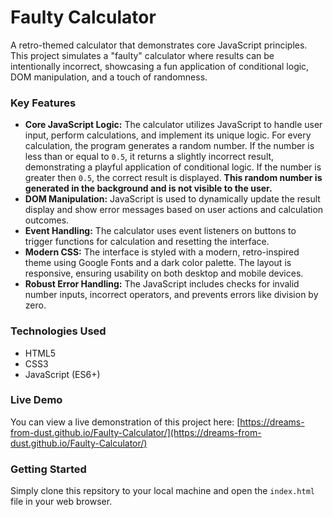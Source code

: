 # Faulty Calculator

A retro-themed calculator that demonstrates core JavaScript principles. This project simulates a "faulty" calculator where results can be intentionally incorrect, showcasing a fun application of conditional logic, DOM manipulation, and a touch of randomness.

### Key Features

* **Core JavaScript Logic:** The calculator utilizes JavaScript to handle user input, perform calculations, and implement its unique logic. For every calculation, the program generates a random number. If the number is less than or equal to `0.5`, it returns a slightly incorrect result, demonstrating a playful application of conditional logic. If the number is greater then `0.5`, the correct result is displayed. **This random number is generated in the background and is not visible to the user.**
* **DOM Manipulation:** JavaScript is used to dynamically update the result display and show error messages based on user actions and calculation outcomes.
* **Event Handling:** The calculator uses event listeners on buttons to trigger functions for calculation and resetting the interface.
* **Modern CSS:** The interface is styled with a modern, retro-inspired theme using Google Fonts and a dark color palette. The layout is responsive, ensuring usability on both desktop and mobile devices.
* **Robust Error Handling:** The JavaScript includes checks for invalid number inputs, incorrect operators, and prevents errors like division by zero.

### Technologies Used

* HTML5
* CSS3
* JavaScript (ES6+)

### Live Demo

You can view a live demonstration of this project here: [https://dreams-from-dust.github.io/Faulty-Calculator/](https://dreams-from-dust.github.io/Faulty-Calculator/)

### Getting Started

Simply clone this repsitory to your local machine and open the `index.html` file in your web browser.
